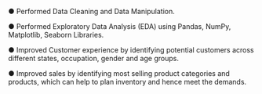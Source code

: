 ● Performed Data Cleaning and Data Manipulation.


● Performed Exploratory Data Analysis (EDA) using Pandas, NumPy, Matplotlib, Seaborn Libraries.


● Improved Customer experience by identifying potential customers across different states,
occupation, gender and age groups.


● Improved sales by identifying most selling product categories and products, which can help to
plan inventory and hence meet the demands.
